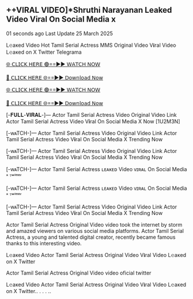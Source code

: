 <h2>++VIRAL VIDEO]*Shruthi Narayanan Leaked Video Viral On Social Media x</h2>

01 seconds ago Last Update 25 March 2025

L𝚎aᴋed Video Hot Tamil Serial Actress MMS Original Video V𝐢ral Video L𝚎aᴋed on X Twitter Telegrama

[🌐 𝖢𝖫𝖨𝖢𝖪 𝖧𝖤𝖱𝖤 🟢==►► 𝖶𝖠𝖳𝖢𝖧 𝖭𝖮𝖶](https://anyplacecoming.com/zq5yqv0i?key=0256cc3e9f81675f46e803a0abffb9bf)

[🔴 𝖢𝖫𝖨𝖢𝖪 𝖧𝖤𝖱𝖤 🌐==►► 𝖣𝗈𝗐𝗇𝗅𝗈𝖺𝖽 𝖭𝗈𝗐](https://anyplacecoming.com/zq5yqv0i?key=0256cc3e9f81675f46e803a0abffb9bf)

[🌐 𝖢𝖫𝖨𝖢𝖪 𝖧𝖤𝖱𝖤 🟢==►► 𝖶𝖠𝖳𝖢𝖧 𝖭𝖮𝖶](https://anyplacecoming.com/zq5yqv0i?key=0256cc3e9f81675f46e803a0abffb9bf)

[🔴 𝖢𝖫𝖨𝖢𝖪 𝖧𝖤𝖱𝖤 🌐==►► 𝖣𝗈𝗐𝗇𝗅𝗈𝖺𝖽 𝖭𝗈𝗐](https://jamunatvbd.com/leakedvideo.html?THN)


[-𝐅𝐔𝐋𝐋-𝐕𝐈𝐑𝐀𝐋-]— Actor Tamil Serial Actress Video Original Video Link Actor Tamil Serial Actress Video V𝐢ral On Social Media X Now [1U2M3N]

[-wᴀTCH-]— Actor Tamil Serial Actress Video Original Video Link Actor Tamil Serial Actress Video V𝐢ral On Social Media X Trending Now

[-wᴀTCH-]— Actor Tamil Serial Actress Video Original Video Link Actor Tamil Serial Actress Video V𝐢ral On Social Media X Trending Now

[-wᴀTCH-]— Actor Tamil Serial Actress ʟᴇᴀᴋᴇᴅ Video ᴠɪʀᴀʟ On Social Media ˣ ᵀʷⁱᵗᵗᵉʳ

[-wᴀTCH-]— Actor Tamil Serial Actress ʟᴇᴀᴋᴇᴅ Video ᴠɪʀᴀʟ On Social Media ˣ ᵀʷⁱᵗᵗᵉʳ

[-wᴀTCH-]— Actor Tamil Serial Actress Video Original Video Link Actor Tamil Serial Actress Video V𝐢ral On Social Media X Trending Now

Actor Tamil Serial Actress Original Video video took the internet by storm and amazed viewers on various social media platforms. Actor Tamil Serial Actress, a young and talented digital creator, recently became famous thanks to this interesting video.

L𝚎aᴋed Video Actor Tamil Serial Actress Original Video V𝐢ral Video L𝚎aᴋed on X Twitter

Actor Tamil Serial Actress Original Video video oficial twitter

L𝚎aᴋed Video Actor Tamil Serial Actress Original Video V𝐢ral Video L𝚎aᴋed on X Twitter.. . . . ..
